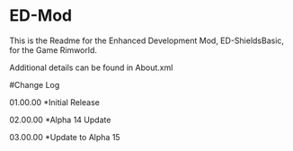 # ED-Mod
This is the Readme for the Enhanced Development Mod, ED-ShieldsBasic, for the Game Rimworld.

Additional details can be found in About.xml

#Change Log

01.00.00
*Initial Release

02.00.00
*Alpha 14 Update

03.00.00
*Update to Alpha 15